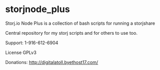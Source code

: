 # storjnode_plus
Storj.io Node Plus is a collection of bash scripts for running a storjshare

Central repository for my storj scripts and for others to use too. 

Support: 1-916-612-6904 

License GPLv3 

Donations: http://digitalatoll.byethost17.com/
